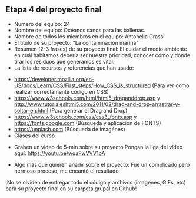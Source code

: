 ## Etapa 4 del proyecto final

- Numero del equipo: 24
- Nombre del equipo: Océanos sanos para las ballenas.
- Nombre de todos los miembros en el equipo: Antonella Grassi
- El título de su proyecto: "La contaminación marina"
- Resumen (2-3 frases) de su proyecto final: El cuidar el medio ambiente en cuál habitamos debería ser nuestra prioridad, conocer cómo y dónde tirar los residuos que generamos es vital.
- La lista de recursos y referencias que han usado:
+ https://developer.mozilla.org/en-US/docs/Learn/CSS/First_steps/How_CSS_is_structured (Para ver como realizar correctamente código en CSS)
+ https://www.w3schools.com/html/html5_draganddrop.asp y http://www.tutorialeshtml5.com/2011/02/drag-and-drop-arrastrar-y-soltar-en.html (Para generar el Drag and Drop)
+ https://www.w3schools.com/css/css3_fonts.asp y https://fonts.google.com (Búsqueda y aplicación de FONTS)
+ https://unplash.com (Búsqueda de imagénes)
+ Clases del curso

- Graben un video de 5-min sobre su proyecto.Pongan la liga del vídeo aquí: https://youtu.be/wqaFwVVV1bA


- Algo más que quieren añadir sobre el proyecto: Fue un complicado pero hermoso proceso, me encantó el resultado

¡No se olviden de entregar todo el código y archivos (imagenes, GIFs, etc) para su proyecto final en su carpeta grupal en Github!

